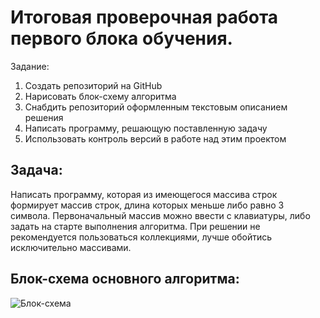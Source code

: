 # Итоговая проверочная работа первого блока обучения.

Задание:

1. Создать репозиторий на GitHub
2. Нарисовать блок-схему алгоритма
3. Снабдить репозиторий оформленным текстовым описанием решения
4. Написать программу, решающую поставленную задачу
5. Использовать контроль версий в работе над этим проектом

## Задача:

Написать программу, которая из имеющегося массива строк формирует массив строк, длина которых меньше либо равно 3 символа.
Первоначальный массив можно ввести с клавиатуры, либо задать на старте выполнения алгоритма. При решении не рекомендуется
пользоваться коллекциями, лучше обойтись исключительно массивами.

## Блок-схема основного алгоритма:
![Блок-схема](https://user-images.githubusercontent.com/115081306/206796107-74a66080-32b4-4f71-8b3c-4efe2c7e928b.png)
